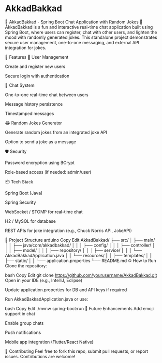 # AkkadBakkad
📱 AkkadBakkad - Spring Boot Chat Application with Random Jokes 🤖
AkkadBakkad is a fun and interactive real-time chat application built using Spring Boot, where users can register, chat with other users, and lighten the mood with randomly generated jokes. This standalone project demonstrates secure user management, one-to-one messaging, and external API integration for jokes.

🚀 Features
👤 User Management

Create and register new users

Secure login with authentication

💬 Chat System

One-to-one real-time chat between users

Message history persistence

Timestamped messages

😂 Random Jokes Generator

Generate random jokes from an integrated joke API

Option to send a joke as a message

🛡️ Security

Password encryption using BCrypt

Role-based access (if needed: admin/user)

📦 Tech Stack

Spring Boot (Java)

Spring Security

WebSocket / STOMP for real-time chat

H2 / MySQL for database

REST APIs for joke integration (e.g., Chuck Norris API, JokeAPI)

📁 Project Structure
arduino
Copy
Edit
AkkadBakkad/
├── src/
│   ├── main/
│   │   ├── java/com/akkadbakkad/
│   │   │   ├── config/
│   │   │   ├── controller/
│   │   │   ├── model/
│   │   │   ├── repository/
│   │   │   ├── service/
│   │   │   └── AkkadBakkadApplication.java
│   │   └── resources/
│   │       ├── templates/
│   │       ├── static/
│   │       └── application.properties
└── README.md
⚙️ How to Run
Clone the repository:

bash
Copy
Edit
git clone https://github.com/yourusername/AkkadBakkad.git
Open in your IDE (e.g., IntelliJ, Eclipse)

Update application.properties for DB and API keys if required

Run AkkadBakkadApplication.java or use:

bash
Copy
Edit
./mvnw spring-boot:run
🎯 Future Enhancements
Add emoji support in chat

Enable group chats

Push notifications

Mobile app integration (Flutter/React Native)

🙌 Contributing
Feel free to fork this repo, submit pull requests, or report issues. Contributions are welcome!

